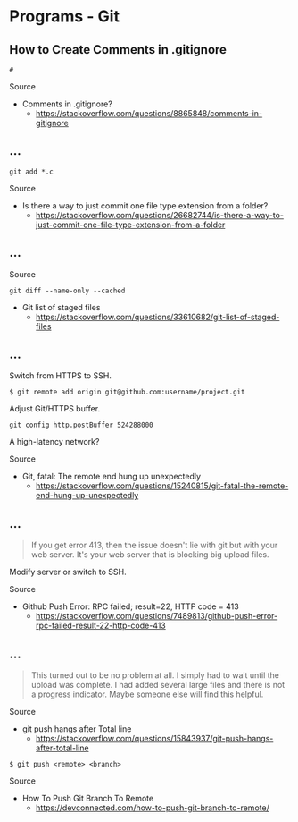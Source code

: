 # Programs - Git

## How to Create Comments in .gitignore

```
#
```

Source

* Comments in .gitignore?
  * https://stackoverflow.com/questions/8865848/comments-in-gitignore

## ...

```
git add *.c
```

Source

* Is there a way to just commit one file type extension from a folder?
  * https://stackoverflow.com/questions/26682744/is-there-a-way-to-just-commit-one-file-type-extension-from-a-folder

## ...

Source

```
git diff --name-only --cached
```

* Git list of staged files
  * https://stackoverflow.com/questions/33610682/git-list-of-staged-files

## ...

Switch from HTTPS to SSH.

```
$ git remote add origin git@github.com:username/project.git
```

Adjust Git/HTTPS buffer.

```
git config http.postBuffer 524288000
```

A high-latency network?

Source

* Git, fatal: The remote end hung up unexpectedly
  * https://stackoverflow.com/questions/15240815/git-fatal-the-remote-end-hung-up-unexpectedly

## ...

> If you get error 413, then the issue doesn't lie with git but with your web server. It's your web server that is blocking big upload files.

Modify server or switch to SSH.

Source

* Github Push Error: RPC failed; result=22, HTTP code = 413
  * https://stackoverflow.com/questions/7489813/github-push-error-rpc-failed-result-22-http-code-413

## ...

> This turned out to be no problem at all. I simply had to wait until the upload was complete. I had added several large files and there is not a progress indicator. Maybe someone else will find this helpful.

Source

* git push hangs after Total line
  * https://stackoverflow.com/questions/15843937/git-push-hangs-after-total-line

```
$ git push <remote> <branch>
```

Source

* How To Push Git Branch To Remote
  * https://devconnected.com/how-to-push-git-branch-to-remote/
